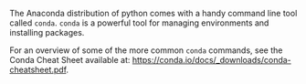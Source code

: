 The Anaconda distribution of python comes with a handy command line tool
called `conda`. `conda` is a powerful tool for managing environments and
installing packages.

For an overview of some of the more common `conda` commands, see the
Conda Cheat Sheet available at: <https://conda.io/docs/_downloads/conda-cheatsheet.pdf>.
